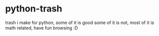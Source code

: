 # python-trash
trash i make for python, some of it is good some of it is not, most of it is math related, have fun browsing :D
